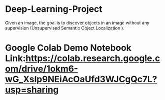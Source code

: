 # Deep-Learning-Project
Given an image, the goal is to discover objects in an image without any supervision (Unsupervised Semantic Object Localization ).

# Google Colab Demo Notebook Link:https://colab.research.google.com/drive/1okm6-wG_XsIp9NEiAcOaUfd3WJCgQc7L?usp=sharing
